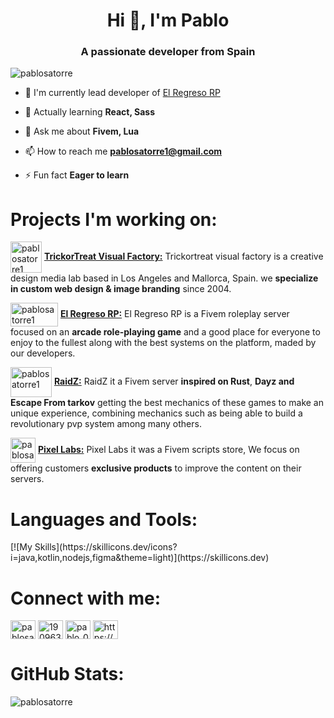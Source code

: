 <h1 align="center">Hi 👋, I'm Pablo</h1>
<h3 align="center">A passionate developer from Spain</h3>

<p align="left"> <img src="https://komarev.com/ghpvc/?username=pablosatorre&label=Profile%20views&color=0e75b6&style=flat" alt="pablosatorre" /> </p>

- 🔭 I'm currently lead developer of [El Regreso RP](https://elregresorp.es/)

- 🌱 Actually learning **React, Sass**

- 💬 Ask me about **Fivem, Lua**

- 📫 How to reach me **pablosatorre1@gmail.com**

- ⚡ Fun fact **Eager to learn**


# Projects I'm working on:
<p align="left">
  
<img align="center" src="https://trickortreatvisualfactory.com/pablo/api/proyects/roundedtot.png" alt="pablosatorre1" height="50" width="50" /> <space> [**TrickorTreat Visual Factory:**](https://trickortreatvisualfactory.com/) Trickortreat visual factory is a creative design media lab based in Los Angeles and Mallorca, Spain.
we **specialize in custom web design & image branding** since 2004.
  
<img align="center" src="https://trickortreatvisualfactory.com/pablo/api/proyects/regreso.png" alt="pablosatorre1" height="38" width="76" /> [**El Regreso RP:**](https://elregresorp.es/) El Regreso RP is a Fivem roleplay server focused on an **arcade role-playing game** and a good place for everyone to enjoy to the
 fullest along with the best systems on the platform, maded by our developers.
  
<img align="center" src="https://trickortreatvisualfactory.com/pablo/api/proyects/raidz.png" alt="pablosatorre1" height="48" width="66" /> [**RaidZ:**](https://discord.gg/el-regreso-rp-885281012555341844) RaidZ it a Fivem server **inspired on Rust**, **Dayz and Escape From tarkov** getting the best mechanics of these
games to make an unique experience, combining mechanics such as being able to build a revolutionary pvp system among many others.
  
<img align="center" src="https://trickortreatvisualfactory.com/pablo/api/proyects/pixel.png" alt="pablosatorre1" height="40" width="40" /> [**Pixel Labs:**](https://pixel-labs.tebex.io/) Pixel Labs it was a Fivem scripts store, We focus on offering customers **exclusive products** to improve the content on their servers.

</p>

# Languages and Tools:
<p align="left"> [![My Skills](https://skillicons.dev/icons?i=java,kotlin,nodejs,figma&theme=light)](https://skillicons.dev)
</p>

# Connect with me:
<p align="left">
<a href="https://twitter.com/pablosatorre1" target="blank"><img align="center" src="https://raw.githubusercontent.com/rahuldkjain/github-profile-readme-generator/master/src/images/icons/Social/twitter.svg" alt="pablosatorre1" height="30" width="40" /></a>
<a href="https://es.stackoverflow.com/users/285151/pablosatorre" target="blank"><img align="center" src="https://raw.githubusercontent.com/rahuldkjain/github-profile-readme-generator/master/src/images/icons/Social/stack-overflow.svg" alt="19096364" height="30" width="40" /></a>
<a href="https://instagram.com/pablo_03_cg" target="blank"><img align="center" src="https://raw.githubusercontent.com/rahuldkjain/github-profile-readme-generator/master/src/images/icons/Social/instagram.svg" alt="pablo_03_cg" height="30" width="40" /></a>
<a href="https://discord.gg/https://discord.gg/elregresorp" target="blank"><img align="center" src="https://raw.githubusercontent.com/rahuldkjain/github-profile-readme-generator/master/src/images/icons/Social/discord.svg" alt="https://discord.gg/elregresorp" height="30" width="40" /></a>
</p>

# GitHub Stats:
<p><img align="center" src="https://github-readme-stats.vercel.app/api/top-langs?username=pablosatorre&show_icons=true&theme=dark&title_color=1387ec&hide_border=true&locale=en&layout=compact" alt="pablosatorre" /></p>



